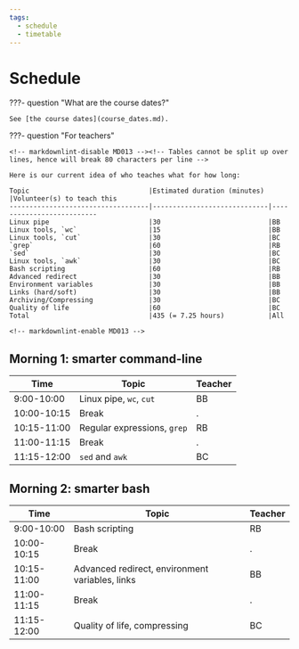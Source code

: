 ```yaml
---
tags:
  - schedule
  - timetable
---
```


# Schedule

???- question "What are the course dates?"

    See [the course dates](course_dates.md).

???- question "For teachers"

    <!-- markdownlint-disable MD013 --><!-- Tables cannot be split up over lines, hence will break 80 characters per line -->

    Here is our current idea of who teaches what for how long:

    Topic                              |Estimated duration (minutes) |Volunteer(s) to teach this
    -----------------------------------|-----------------------------|--------------------------
    Linux pipe                         |30                           |BB
    Linux tools, `wc`                  |15                           |BB
    Linux tools, `cut`                 |30                           |BC
    `grep`                             |60                           |RB
    `sed`                              |30                           |BC
    Linux tools, `awk`                 |30                           |BC
    Bash scripting                     |60                           |RB
    Advanced redirect                  |30                           |BB
    Environment variables              |30                           |BB
    Links (hard/soft)                  |30                           |BB
    Archiving/Compressing              |30                           |BC
    Quality of life                    |60                           |BC
    Total                              |435 (= 7.25 hours)           |All

    <!-- markdownlint-enable MD013 -->

## Morning 1: smarter command-line

Time        | Topic                     |Teacher
------------|---------------------------|-------
9:00-10:00  |Linux pipe, `wc`, `cut`    |BB
10:00-10:15 |Break                      |.
10:15-11:00 |Regular expressions, `grep`|RB
11:00-11:15 |Break                      |.
11:15-12:00 |`sed` and `awk`            |BC

## Morning 2: smarter bash

Time        | Topic                                         |Teacher
------------|-----------------------------------------------|-----------------
9:00-10:00  |Bash scripting                                 |RB
10:00-10:15 |Break                                          |.
10:15-11:00 |Advanced redirect, environment variables, links|BB
11:00-11:15 |Break                                          |.
11:15-12:00 |Quality of life, compressing                   |BC

